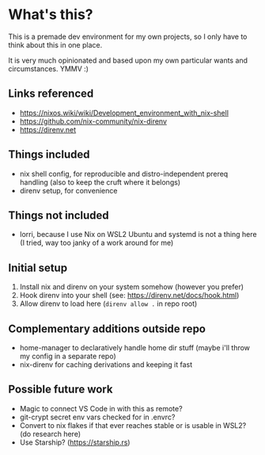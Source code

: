 # What's this?
This is a premade dev environment for my own projects, so I only have to think about this in one place.

It is very much opinionated and based upon my own particular wants and circumstances. YMMV :)

## Links referenced
* https://nixos.wiki/wiki/Development_environment_with_nix-shell
* https://github.com/nix-community/nix-direnv
* https://direnv.net

## Things included
* nix shell config, for reproducible and distro-independent prereq handling (also to keep the cruft where it belongs)
* direnv setup, for convenience

## Things not included
* lorri, because I use Nix on WSL2 Ubuntu and systemd is not a thing here (I tried, way too janky of a work around for me)

## Initial setup
1. Install nix and direnv on your system somehow (however you prefer)
2. Hook direnv into your shell (see: https://direnv.net/docs/hook.html)
3. Allow direnv to load here (`direnv allow .` in repo root)

## Complementary additions outside repo
* home-manager to declaratively handle home dir stuff (maybe i'll throw my config in a separate repo)
* nix-direnv for caching derivations and keeping it fast

## Possible future work
* Magic to connect VS Code in with this as remote?
* git-crypt secret env vars checked for in .envrc?
* Convert to nix flakes if that ever reaches stable or is usable in WSL2? (do research here)
* Use Starship? (https://starship.rs) 
